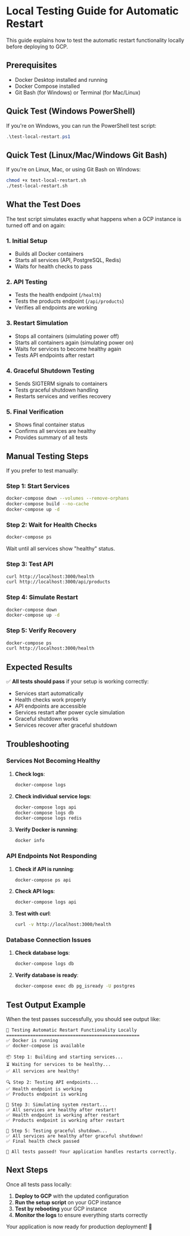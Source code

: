 # Local Testing Guide for Automatic Restart

This guide explains how to test the automatic restart functionality locally before deploying to GCP.

## Prerequisites

- Docker Desktop installed and running
- Docker Compose installed
- Git Bash (for Windows) or Terminal (for Mac/Linux)

## Quick Test (Windows PowerShell)

If you're on Windows, you can run the PowerShell test script:

```powershell
.\test-local-restart.ps1
```

## Quick Test (Linux/Mac/Windows Git Bash)

If you're on Linux, Mac, or using Git Bash on Windows:

```bash
chmod +x test-local-restart.sh
./test-local-restart.sh
```

## What the Test Does

The test script simulates exactly what happens when a GCP instance is turned off and on again:

### 1. **Initial Setup**
- Builds all Docker containers
- Starts all services (API, PostgreSQL, Redis)
- Waits for health checks to pass

### 2. **API Testing**
- Tests the health endpoint (`/health`)
- Tests the products endpoint (`/api/products`)
- Verifies all endpoints are working

### 3. **Restart Simulation**
- Stops all containers (simulating power off)
- Starts all containers again (simulating power on)
- Waits for services to become healthy again
- Tests API endpoints after restart

### 4. **Graceful Shutdown Testing**
- Sends SIGTERM signals to containers
- Tests graceful shutdown handling
- Restarts services and verifies recovery

### 5. **Final Verification**
- Shows final container status
- Confirms all services are healthy
- Provides summary of all tests

## Manual Testing Steps

If you prefer to test manually:

### Step 1: Start Services
```bash
docker-compose down --volumes --remove-orphans
docker-compose build --no-cache
docker-compose up -d
```

### Step 2: Wait for Health Checks
```bash
docker-compose ps
```
Wait until all services show "healthy" status.

### Step 3: Test API
```bash
curl http://localhost:3000/health
curl http://localhost:3000/api/products
```

### Step 4: Simulate Restart
```bash
docker-compose down
docker-compose up -d
```

### Step 5: Verify Recovery
```bash
docker-compose ps
curl http://localhost:3000/health
```

## Expected Results

✅ **All tests should pass** if your setup is working correctly:

- Services start automatically
- Health checks work properly
- API endpoints are accessible
- Services restart after power cycle simulation
- Graceful shutdown works
- Services recover after graceful shutdown

## Troubleshooting

### Services Not Becoming Healthy

1. **Check logs**:
   ```bash
   docker-compose logs
   ```

2. **Check individual service logs**:
   ```bash
   docker-compose logs api
   docker-compose logs db
   docker-compose logs redis
   ```

3. **Verify Docker is running**:
   ```bash
   docker info
   ```

### API Endpoints Not Responding

1. **Check if API is running**:
   ```bash
   docker-compose ps api
   ```

2. **Check API logs**:
   ```bash
   docker-compose logs api
   ```

3. **Test with curl**:
   ```bash
   curl -v http://localhost:3000/health
   ```

### Database Connection Issues

1. **Check database logs**:
   ```bash
   docker-compose logs db
   ```

2. **Verify database is ready**:
   ```bash
   docker-compose exec db pg_isready -U postgres
   ```

## Test Output Example

When the test passes successfully, you should see output like:

```
🧪 Testing Automatic Restart Functionality Locally
==================================================
✅ Docker is running
✅ docker-compose is available

📦 Step 1: Building and starting services...
⏳ Waiting for services to be healthy...
✅ All services are healthy!

🔍 Step 2: Testing API endpoints...
✅ Health endpoint is working
✅ Products endpoint is working

🔄 Step 3: Simulating system restart...
✅ All services are healthy after restart!
✅ Health endpoint is working after restart
✅ Products endpoint is working after restart

🛑 Step 5: Testing graceful shutdown...
✅ All services are healthy after graceful shutdown!
✅ Final health check passed

🎉 All tests passed! Your application handles restarts correctly.
```

## Next Steps

Once all tests pass locally:

1. **Deploy to GCP** with the updated configuration
2. **Run the setup script** on your GCP instance
3. **Test by rebooting** your GCP instance
4. **Monitor the logs** to ensure everything starts correctly

Your application is now ready for production deployment! 🚀 